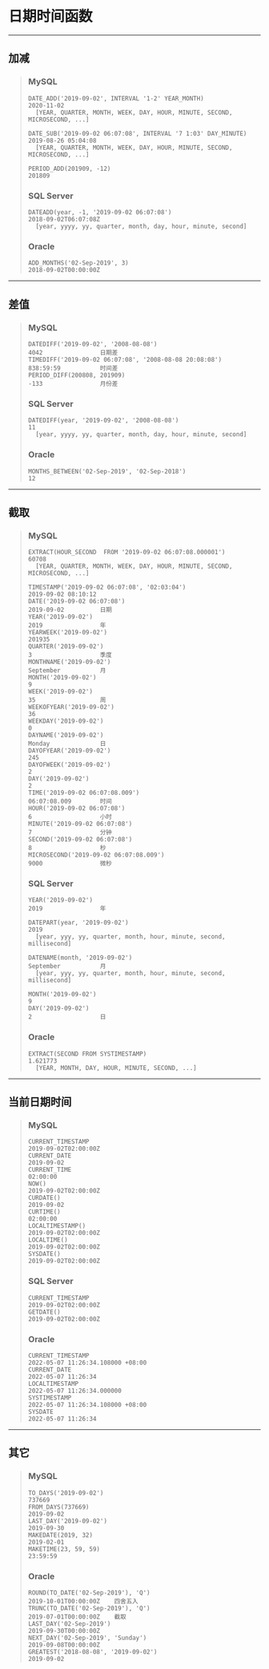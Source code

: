 # 日期时间函数

---
## 加减
>### MySQL
>```
>DATE_ADD('2019-09-02', INTERVAL '1-2' YEAR_MONTH)                          2020-11-02
>   [YEAR, QUARTER, MONTH, WEEK, DAY, HOUR, MINUTE, SECOND, MICROSECOND, ...]
>
>DATE_SUB('2019-09-02 06:07:08', INTERVAL '7 1:03' DAY_MINUTE)              2019-08-26 05:04:08
>   [YEAR, QUARTER, MONTH, WEEK, DAY, HOUR, MINUTE, SECOND, MICROSECOND, ...]
>
>PERIOD_ADD(201909, -12)                                                    201809
>```
>### SQL Server
>```
>DATEADD(year, -1, '2019-09-02 06:07:08')                                   2018-09-02T06:07:08Z
>   [year, yyyy, yy, quarter, month, day, hour, minute, second]
>```
>### Oracle
>```
>ADD_MONTHS('02-Sep-2019', 3)                                               2018-09-02T00:00:00Z
>```
---
## 差值
>### MySQL
>```
>DATEDIFF('2019-09-02', '2008-08-08')                                       4042                日期差
>TIMEDIFF('2019-09-02 06:07:08', '2008-08-08 20:08:08')                     838:59:59           时间差     
>PERIOD_DIFF(200808, 201909)                                                -133                月份差
>```
>### SQL Server
>```
>DATEDIFF(year, '2019-09-02', '2008-08-08')                                 11
>   [year, yyyy, yy, quarter, month, day, hour, minute, second]
>```
>### Oracle
>```
>MONTHS_BETWEEN('02-Sep-2019', '02-Sep-2018')                               12
>```
---
## 截取
>### MySQL
>```
>EXTRACT(HOUR_SECOND  FROM '2019-09-02 06:07:08.000001')                    60708
>   [YEAR, QUARTER, MONTH, WEEK, DAY, HOUR, MINUTE, SECOND, MICROSECOND, ...]
>
>TIMESTAMP('2019-09-02 06:07:08', '02:03:04')                               2019-09-02 08:10:12
>DATE('2019-09-02 06:07:08')                                                2019-09-02          日期
>YEAR('2019-09-02')                                                         2019                年
>YEARWEEK('2019-09-02')                                                     201935
>QUARTER('2019-09-02')                                                      3                   季度
>MONTHNAME('2019-09-02')                                                    September           月  
>MONTH('2019-09-02')                                                        9
>WEEK('2019-09-02')                                                         35                  周
>WEEKOFYEAR('2019-09-02')                                                   36
>WEEKDAY('2019-09-02')                                                      0                  
>DAYNAME('2019-09-02')                                                      Monday              日
>DAYOFYEAR('2019-09-02')                                                    245
>DAYOFWEEK('2019-09-02')                                                    2
>DAY('2019-09-02')                                                          2
>TIME('2019-09-02 06:07:08.009')                                            06:07:08.009        时间
>HOUR('2019-09-02 06:07:08')                                                6                   小时
>MINUTE('2019-09-02 06:07:08')                                              7                   分钟
>SECOND('2019-09-02 06:07:08')                                              8                   秒
>MICROSECOND('2019-09-02 06:07:08.009')                                     9000                微秒
>```
>### SQL Server
>```
>YEAR('2019-09-02')                                                         2019                年
>
>DATEPART(year, '2019-09-02')                                               2019
>   [year, yyy, yy, quarter, month, hour, minute, second, millisecond]
>
>DATENAME(month, '2019-09-02')                                              September           月
>   [year, yyy, yy, quarter, month, hour, minute, second, millisecond]
>
>MONTH('2019-09-02')                                                        9
>DAY('2019-09-02')                                                          2                   日
>```
>### Oracle
>```
>EXTRACT(SECOND FROM SYSTIMESTAMP)                                          1.621773
>   [YEAR, MONTH, DAY, HOUR, MINUTE, SECOND, ...]  
>```
---
## 当前日期时间
>### MySQL
>```
>CURRENT_TIMESTAMP                                                          2019-09-02T02:00:00Z
>CURRENT_DATE                                                               2019-09-02
>CURRENT_TIME                                                               02:00:00
>NOW()                                                                      2019-09-02T02:00:00Z
>CURDATE()                                                                  2019-09-02
>CURTIME()                                                                  02:00:00
>LOCALTIMESTAMP()                                                           2019-09-02T02:00:00Z
>LOCALTIME()                                                                2019-09-02T02:00:00Z
>SYSDATE()                                                                  2019-09-02T02:00:00Z
>```
>### SQL Server
>```
>CURRENT_TIMESTAMP                                                          2019-09-02T02:00:00Z
>GETDATE()                                                                  2019-09-02T02:00:00Z
>```
>### Oracle
>```
>CURRENT_TIMESTAMP                                                          2022-05-07 11:26:34.108000 +08:00
>CURRENT_DATE                                                               2022-05-07 11:26:34
>LOCALTIMESTAMP                                                             2022-05-07 11:26:34.000000
>SYSTIMESTAMP                                                               2022-05-07 11:26:34.108000 +08:00
>SYSDATE                                                                    2022-05-07 11:26:34
>```
---
## 其它
>### MySQL
>```
>TO_DAYS('2019-09-02')                                                      737669
>FROM_DAYS(737669)                                                          2019-09-02
>LAST_DAY('2019-09-02')                                                     2019-09-30
>MAKEDATE(2019, 32)                                                         2019-02-01
>MAKETIME(23, 59, 59)                                                       23:59:59
>```
>### Oracle
>```
>ROUND(TO_DATE('02-Sep-2019'), 'Q')                                         2019-10-01T00:00:00Z    四舍五入
>TRUNC(TO_DATE('02-Sep-2019'), 'Q')                                         2019-07-01T00:00:00Z    截取
>LAST_DAY('02-Sep-2019')                                                    2019-09-30T00:00:00Z
>NEXT_DAY('02-Sep-2019', 'Sunday')                                          2019-09-08T00:00:00Z
>GREATEST('2018-08-08', '2019-09-02')                                       2019-09-02
>```